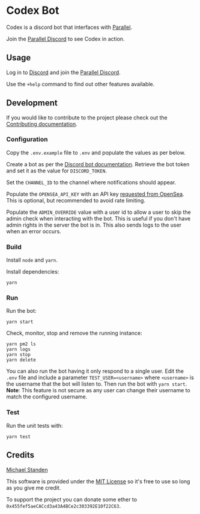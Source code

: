 # Codex Bot

Codex is a discord bot that interfaces with [Parallel](https://www.parallel.life).

Join the [Parallel Discord](https://discord.gg/JwWkFAsmA6) to see Codex in action.

## Usage

Log in to [Discord](https://discord.com) and join the [Parallel Discord](https://discord.gg/JwWkFAsmA6).

Use the `+help` command to find out other features available.

## Development

If you would like to contribute to the project please check out the [Contributing documentation](https://github.com/ScreamingHawk/codex-parallel-bot/blob/main/CONTRIBUTING.md).

### Configuration

Copy the `.env.example` file to `.env` and populate the values as per below.

Create a bot as per the [Discord bot documentation](https://discord.com/developers/docs/intro).
Retrieve the bot token and set it as the value for `DISCORD_TOKEN`.

Set the `CHANNEL_ID` to the channel where notifications should appear.

Populate the `OPENSEA_API_KEY` with an API key [requested from OpenSea](https://docs.opensea.io/reference#request-an-api-key).
This is optional, but recommended to avoid rate limiting.

Populate the `ADMIN_OVERRIDE` value with a user id to allow a user to skip the admin check when interacting with the bot.
This is useful if you don't have admin rights in the server the bot is in.
This also sends logs to the user when an error occurs.

### Build

Install `node` and `yarn`.

Install dependencies:

```
yarn
```

### Run

Run the bot:

```
yarn start
```

Check, monitor, stop and remove the running instance:

```
yarn pm2 ls
yarn logs
yarn stop
yarn delete
```

You can also run the bot having it only respond to a single user.
Edit the `.env` file and include a parameter `TEST_USER=<username>` where `<username>` is the username that the bot will listen to. Then run the bot with `yarn start`.
**Note**: This feature is not secure as any user can change their username to match the configured username.

### Test

Run the unit tests with:

```
yarn test
```

## Credits

[Michael Standen](https://michael.standen.link)

This software is provided under the [MIT License](https://tldrlegal.com/license/mit-license) so it's free to use so long as you give me credit.

To support the project you can donate some ether to `0x455fef5aeCACcd3a43A4BCe2c303392E10f22C63`.
